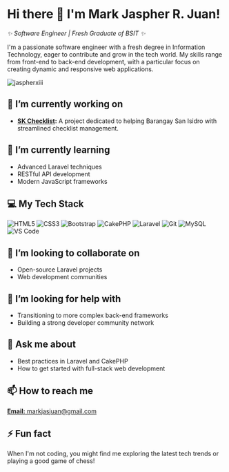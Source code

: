<h1>Hi there 👋 I'm Mark Jaspher R. Juan!</h1>

<p>
  <em>✨ Software Engineer | Fresh Graduate of BSIT ✨</em>
</p>

<p>
  I'm a passionate software engineer with a fresh degree in Information Technology, eager to contribute and grow in the tech world. My skills range from front-end to back-end development, with a particular focus on creating dynamic and responsive web applications.
</p>

<p align="left"> <img src="https://komarev.com/ghpvc/?username=jaspherxiii&label=Profile%20views&color=0e75b6&style=flat" alt="jaspherxiii" /> </p>

<h2>🔭 I’m currently working on</h2>

<ul>
  <li>
    <strong><a href="https://stgo-sanisidro-skchecklist.com/">SK Checklist</a>:</strong> A project dedicated to helping Barangay San Isidro with streamlined checklist management.
  </li>
</ul>

<h2>🌱 I’m currently learning</h2>

<ul>
  <li>Advanced Laravel techniques</li>
  <li>RESTful API development</li>
  <li>Modern JavaScript frameworks</li>
</ul>

<h2>💻 My Tech Stack</h2>

<p>
  <img src="https://img.shields.io/badge/HTML5-E34F26?style=for-the-badge&logo=html5&logoColor=white" alt="HTML5" />
  <img src="https://img.shields.io/badge/CSS3-1572B6?style=for-the-badge&logo=css3&logoColor=white" alt="CSS3" />
  <img src="https://img.shields.io/badge/Bootstrap-563D7C?style=for-the-badge&logo=bootstrap&logoColor=white" alt="Bootstrap" />
  <img src="https://img.shields.io/badge/CakePHP-D33C43?style=for-the-badge&logo=cakephp&logoColor=white" alt="CakePHP" />
  <img src="https://img.shields.io/badge/Laravel-FF2D20?style=for-the-badge&logo=laravel&logoColor=white" alt="Laravel" />
  <img src="https://img.shields.io/badge/Git-F05032?style=for-the-badge&logo=git&logoColor=white" alt="Git" />
  <img src="https://img.shields.io/badge/MySQL-4479A1?style=for-the-badge&logo=mysql&logoColor=white" alt="MySQL" />
  <img src="https://img.shields.io/badge/Visual_Studio_Code-0078D4?style=for-the-badge&logo=visual%20studio%20code&logoColor=white" alt="VS Code" />
</p>

<h2>👯 I’m looking to collaborate on</h2>

<ul>
  <li>Open-source Laravel projects</li>
  <li>Web development communities</li>
</ul>

<h2>🤔 I’m looking for help with</h2>

<ul>
  <li>Transitioning to more complex back-end frameworks</li>
  <li>Building a strong developer community network</li>
</ul>

<h2>💬 Ask me about</h2>

<ul>
  <li>Best practices in Laravel and CakePHP</li>
  <li>How to get started with full-stack web development</li>
</ul>

<h2>📫 How to reach me</h2>

<p>
  <a href="mailto:markjasjuan@gmail.com"><strong>Email:</strong> markjasjuan@gmail.com</a><br>
</p>

<h2>⚡ Fun fact</h2>

<p>When I'm not coding, you might find me exploring the latest tech trends or playing a good game of chess!</p>
